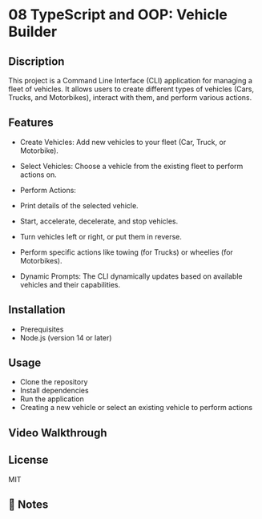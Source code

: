 # 08 TypeScript and OOP: Vehicle Builder

## Discription

This project is a Command Line Interface (CLI) application for managing a fleet of vehicles. It allows users to create different types of vehicles (Cars, Trucks, and Motorbikes), interact with them, and perform various actions.

## Features
  * Create Vehicles: Add new vehicles to your fleet (Car, Truck, or Motorbike).

  * Select Vehicles: Choose a vehicle from the existing fleet to perform actions on.

  * Perform Actions:

  * Print details of the selected vehicle.

  * Start, accelerate, decelerate, and stop vehicles.

  * Turn vehicles left or right, or put them in reverse.

  * Perform specific actions like towing (for Trucks) or wheelies (for Motorbikes).

  * Dynamic Prompts: The CLI dynamically updates based on available vehicles and their capabilities.

## Installation
  * Prerequisites
  * Node.js (version 14 or later)

## Usage 

 * Clone the repository
 * Install dependencies
 * Run the application
 * Creating a new vehicle or select an existing vehicle to perform actions

## Video Walkthrough

## License
MIT

## 📝 Notes

